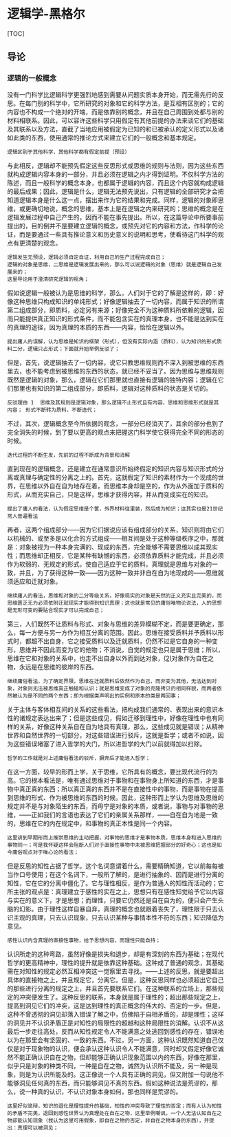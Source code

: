 # 逻辑学-黑格尔

[TOC]

## 导论

### 逻辑的一般概念

没有一门科学比逻辑科学更强烈地感到需要从问题实质本身开始，而无需先行的反思。在每门别的科学中，它所研究的对象和它的科学方法，是互相有区别的；它的内容也不构成一个绝对的开端，而是依靠别的概念，并且在自己周围到处都与别的材料相联系。因此，可以容许这些科学只用假定有其他前提的办法来谈它们的基础及其联系以及方法，直截了当地应用被假定为已知的和已被承认的定义形式以及诸如此类的东西，使用通常的推论方式来建立它们的一般概念和基本规定。

```
逻辑区别于其他科学，其他科学都有假定前提（预设）
```

与此相反，逻辑却不能预先假定这些反思形式或思维的规则与法则，因为这些东西就构成逻辑内容本身的一部分，并且必须在逻辑之内才得到证明。不仅科学方法的陈述，而且一般科学的概念本身，也都属于逻辑的内容，而且这个内容就构成逻辑的最后成果；因此，逻辑是什么，逻辑无法预先说出，只有逻辑的全部研究才会把知道逻辑本身是什么这一点，摆出来作为它的结果和完成。同样，逻辑的对象即思维，或更确切地说，概念的思维，基本上是在逻辑之内来研究的；思维的概念是在逻辑发展过程中自己产生的，因而不能在事先提出。所以，在这篇导论中所要事前提出的，目的倒并不是要建立逻辑的概念，或预先对它的内容和方法，作科学的论证，而是要通过一些具有推论意义和历史意义的说明和思考，使看待这门科学的观点有更清楚的观念。

```
逻辑发生无预设，逻辑必须自定自证，利用自己的生产过程完成自己；
逻辑的对象是思维，二思维是逻辑发展出来的，那么可以说逻辑的对象（思维）就是逻辑自己发展来的；
这里导论用于澄清研究逻辑的视角；
```

假如说逻辑一般被认为是思维的科学，那么，人们对于它的了解是这样的，即：好像这种思维只构成知识的单纯形式；好像逻辑抽去了一切内容，而属于知识的所谓第二组成部分，即质料，必定另有来源；好像完全不为这种质料所依赖的逻辑，因而只能提供真正知识的形式条件，而不能包含实在的真理本身，也不能是达到实在的真理的途径，因为真理的本质的东西——内容，恰恰在逻辑以外。

```
提出庸人的误解，认为思维是知识的框架（形式），但没有实际内涵（质料），认为知识的形式质料二分，逻辑只占形式；下面就开始举例反驳了；
```

但是，首先，说逻辑抽去了一切内容，说它只教思维规则而不深入到被思维的东西里去，也不能考虑到被思维的东西的状态，就已经不妥当了。因为思维与思维规则既然是逻辑的对象，那么，逻辑在它们那里就也直接有逻辑的独特内容；逻辑在它们那里也有知识的第二组成部分，即质料，逻辑对这种质料的状态是关切的。

```
反驳理由 1  思维及其规则是逻辑对象，那么逻辑不止形式且有内容，思维和思维形式就是其内容； 形式不断转为质料，不断迭代；
```

不过，其次，逻辑概念至今所依据的观念，一部分已经消灭了，其余的部分也到了完全消失的时候，到了要以更高的观点来把握这门科学使它获得完全不同的形态的时候。

```
迭代过程的不断生发，先前的过程不断成为背景和消解
```

直到现在的逻辑概念，还是建立在通常意识所始终假定的知识内容与知识形式的分离或真理与确定性的分离之上的。首先，这就假定了知识的素材作为一个现成的世界，在思维以外自在自为地存在着，而思维本身却是空的，作为从外面加于质料的形式，从而充实自己，只是这样，思维才获得内容，并从而变成实在的知识。

```
提出了庸人的看法，认为假定思维是个筐，外界材料往里装，然后成为知识；这其实也是21世纪常人普遍看法
```

再者，这两个组成部分——因为它们据说应该有组成部分的关系，知识则将由它们以机械的、或至多是以化合的方式组成——相互间是处于这种等级秩序之中，那就是：对象被视为一种本身完满的、现成的东西，完全能够不需要思维以成其现实性；而思维却正相反，它是某种有缺憾的东西，必须依靠质料才能完成，并且必须作为软弱的、无规定的形式，使自己适应于它的质料。真理就是思维与对象的一致，并且，为了获得这种一致——因为这种一致并非自在自为地现成的——思维就须适应和迁就对象。

```
继续庸人的看法，思维和对象的二分等级关系，好像现实的对象是天然的正义充实且完美的，而思维匮乏无力必须依附迁就现实才能得到知识真理；这也就是常见的庸俗唯物论说法，人的思想是无形可变的要贴合现实才可以完成自己；
```

第三，人们既然不让质料与形式、对象与思维的差异模糊不定，而是要更确定，那么，每一方便与另一方作为相互分离的范围。因此，思维在接受质料并予质料以形式时，都超不出自身，它之接受质料以及迁就质料，仍然不过是它自身的一种变形，思维并不因此而变为它的他物；不消说，自觉的规定也只是属于思维；所以，思维在它和对象的关系中，也走不出自身以外而到达对象，[(2)](javascript:void(0))对象作为自在之物，永远是在思维的彼岸的东西。

```
继续庸俗看法，为了确定界限，思维在迁就质料后依然作为自己，而非变为其他，无法达到对象，对象则无法被思维真正触碰和认识；就是思维变成了对象的克隆拷贝的相同样貌，而两者依然被认为是不同的两个东西；即为根据类声明出的实例和原本的类是两回事；
```

关于主体与客体相互间的关系的这些看法，把构成我们通常的、表现出来的意识本性的诸规定表达出来了；但是这些成见，假如迁移到理性中，好像在理性中也有同样的关系，好像这种关系自在自为地具有真理，那么，这些成见就是错误；从精神世界和自然世界的一切部分，对这些错误进行驳斥，这就是哲学；或者不如说，因为这些错误堵塞了进入哲学的大门，所以进哲学的大门以前就得加以扫除。

```
哲学的工作就是对上述庸俗看法的驳斥，摒弃后才能进入哲学；
```

在这一方面，较早的形而上学，关于思维，它所具有的概念，要比现代流行的为高。它的根本看法是，唯有通过思维对于事物和在事物身上所知道的东西，才是事物中真正真的东西；所以真正真的东西并不是在直接性中的事物，而是事物在提高到思维的形式、作为被思维的东西的时候。因此，这种形而上学认为思维及思维的规定并不是与对象陌生的东西，而毋宁是对象的本质，或者说，事物与对事物的思维，——正如我们的言语也表达了它们的亲属关系那样，——自在自为地是一致的，思维在它的内在规定中，和事物的真正本性是同一个内容。

```
这里讲到早期形而上推崇思维的主动把握，对事物的思维才是事物本质，思维本身和进入思维的事物同一；可是我怀疑这样会阻断人们对于直接性事物中未被思维把握部分的好奇心；这也是如今庸俗观点对于唯心论的看法；
```

但是反思的知性占据了哲学。这个名词意谓着什么，需要精确知道，它以前每每被当作口号使用；在这个名词下，一般所了解的，是进行抽象的、因而是进行分离的知性，它在它的分离中僵化了。它与理性相反，是作为普通人的知性而活动的；它所主张的观点是：真理建立于感性的实在之上，思想只有在感性知觉给予它以内容与实在的意义下，才是思想；而理性，只要它仍然还是自在自为的，便只会产生头脑的幻影。由于理性这样自暴自弃，真理的概念也就跟着丧失了，理性限于只去认识主观的真理，只去认识现象，只去认识某种与事情本性不符的东西；知识降低为意见。

```
感性认识内含真理的直接性事物，给予思想内容，而理性只能自持；
```

认识所走的这种弯路，虽然好像是损失和退步，却是有深刻的东西为基础；在现代哲学的更高精神中，理性的提升就是依靠这种基础。这种成了普通的观念，其基础需在对知性的规定必然互相冲突这一觉察里去寻找。——上述的反思，就是要超出具体的直接物之上，并且规定它，分离它。但是，这种反思同样也必须超出它自己的那些进行分离的规定之上，并且首先要联系它们。在这种联系的立场上，那些规定的冲突便发生了。这种反思的联系，本身就是属于理性的；超出那些规定之上，提高到洞见它们的冲突，这是达到理性的真正概念的伟大的、否定的一步。但是，这种不曾透彻的洞见却落入错误了解之中，仿佛陷于自相矛盾的，却是理性；这样的洞见并不认识矛盾正是对知性的局限性的超越和这种局限性的消解。认识不从这最后一步走往高处，反而从知性规定令人不能满意之处逃回到感性的存在，错误地以为在那里会有坚固的、一致的东西。不过，另一方面，这种认识既然知道自己仅仅是对于现象物的认识，便会承认这种认识令人不能满意，同时却又假定好像它诚然不能正确认识自在之物，但却能够正确认识现象范围以内的东西，好像在那里，似乎只是对象的种类不同，一种是自在之物，诚然为认识所不能及，另一种是现象，则是为认识所能及的。这正像说一个人具有正确的洞见，但又附加一句说他不能够洞见任何真的东西，而只能够洞见不真的东西。假如这种说法是荒谬的，那么，说一种真的认识，不认识对象本身如何，那也同样是荒谬的。

```
这里好似诡辩，知识的退化是理性提升的基础，知性的冲突导致了理性的否定；而有人认为知性的矛盾不完美，退回到感性世界认为真理处在自在之物，这里举例嘲讽，一个人无法认知自在之物却能认知现象（我认为这里可用假象，即自在之物的否定，非自在之物本身的东西），并提出：真理可以被洞见；
```

















